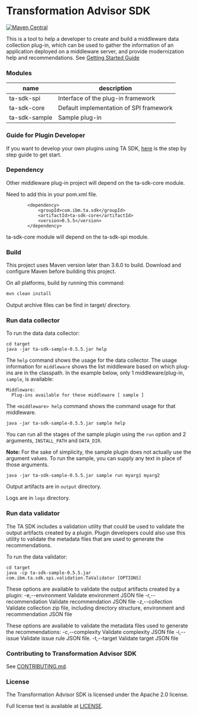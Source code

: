 # Transformation Advisor SDK

[![Maven Central](https://maven-badges.herokuapp.com/maven-central/com.ibm.ta.sdk/ta-sdk/badge.svg)](https://maven-badges.herokuapp.com/maven-central/com.ibm.ta.sdk/ta-sdk)

This is a tool to help a developer to create and build a middleware data collection plug-in, which can be used to gather the information of an application deployed on a middleware server, and provide modernization help and recommendations.  See [Getting Started Guide](docs/GettingStarted.md)

### Modules

name| description
--- | ---
ta-sdk-spi | Interface of the plug-in framework
ta-sdk-core | Default implementation of SPI framework
ta-sdk-sample | Sample plug-in

### Guide for Plugin Developer
If you want to develop your own plugins using TA SDK,  [here](https://github.com/IBM/transformation-advisor-sdk/wiki/Transformation-Advisor-SDK-Plugin-Developer-Guide) is the step by step guide to get start.

### Dependency
Other middleware plug-in project will depend on the ta-sdk-core module.

Need to add this in your pom.xml file.
```
        <dependency>
            <groupId>com.ibm.ta.sdk</groupId>
            <artifactId>ta-sdk-core</artifactId>
            <version>0.5.5</version>
        </dependency>
```
ta-sdk-core module will depend on the ta-sdk-spi module.

### Build
This project uses Maven version later than 3.6.0 to build. Download and configure Maven before building this project.

On all platforms, build by running this command:
```bash
mvn clean install
```
Output archive files can be find in target/ directory.

### Run data collector
To run the data data collector:
```
cd target
java -jar ta-sdk-sample-0.5.5.jar help
```

The `help` command shows the usage for the data collector. The usage information for `middleware` shows the list
middleware based on which plug-ins are in the classpath. In the example below, only 1 middleware/plug-in, `sample`, 
is available:
```
Middleware:
  Plug-ins available for these middleware [ sample ]
```
The `<middleware> help` command shows the command usage for that middleware.
```
java -jar ta-sdk-sample-0.5.5.jar sample help
```

You can run all the stages of the sample plugin using the `run` option and 2 arguments, `INSTALL_PATH` and `DATA_DIR`.

**Note:** For the sake of simplicity, the sample plugin does not actually use the argument values. To run the sample, you can supply any text in place of those arguments.
```
java -jar ta-sdk-sample-0.5.5.jar sample run myarg1 myarg2
``` 

Output artifacts are in `output` directory.

Logs are in `logs` directory.

### Run data validator
The TA SDK includes a validation utility that could be used to validate the output artifacts created by a 
plugin. Plugin developers could also use this utility to validate the metadata files that are used to generate 
the recommendations.

To run the data validator:
```
cd target
java -cp ta-sdk-sample-0.5.5.jar com.ibm.ta.sdk.spi.validation.TaValidator [OPTIONS]
```

These options are available to validate the output artifacts created by a plugin:
 -e,--environment <arg>      Validate environment JSON file
 -r,--recommendation <arg>   Validate recommendation JSON file
 -z,--collection <arg>       Validate collection zip file, including directory structure, environment and 
recommendation JSON file


These options are available to validate the metadata files used to generate the recommendations:
 -c,--complexity <arg>       Validate complexity JSON file
 -i,--issue <arg>            Validate issue rule JSON file.
 -t,--target <arg>           Validate target JSON file
 

### Contributing to Transformation Advisor SDK
See [CONTRIBUTING.md](CONTRIBUTING.md).

### License
The Transformation Advisor SDK is licensed under the Apache 2.0 license. 

Full license text is available at [LICENSE](./LICENSE).
